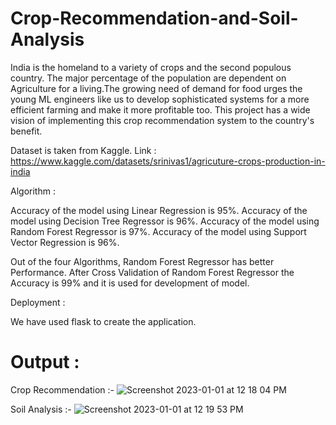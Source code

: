 # Crop-Recommendation-and-Soil-Analysis

India is the homeland to a variety of crops and the second populous country. The major percentage of the population are dependent on Agriculture for a living.The growing need of demand for food urges the young ML engineers like us to develop sophisticated systems for a more efficient farming and make it more profitable too. This project has a wide vision of implementing this crop recommendation system to the country's benefit.

Dataset is taken from Kaggle. Link : https://www.kaggle.com/datasets/srinivas1/agricuture-crops-production-in-india


Algorithm :

Accuracy of the model using Linear Regression is 95%.
Accuracy of the model using Decision Tree Regressor is 96%.
Accuracy of the model using Random Forest Regressor is 97%.
Accuracy of the model using Support Vector Regression is 96%.

Out of the four Algorithms, Random Forest Regressor has better Performance.
After Cross Validation of Random Forest Regressor the Accuracy is 99% and it is used for development of model.

Deployment :

We have used  flask to create the application.

# Output :

Crop Recommendation :-
![Screenshot 2023-01-01 at 12 18 04 PM](https://user-images.githubusercontent.com/113231945/210163072-44f95ee0-c0c8-4cea-9d2a-9beee166a293.png)

Soil Analysis :-
![Screenshot 2023-01-01 at 12 19 53 PM](https://user-images.githubusercontent.com/113231945/210163092-55b69315-cf75-470a-b147-7fed0fe78837.png)
